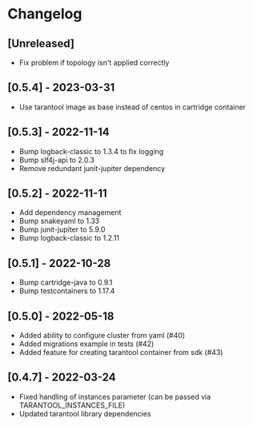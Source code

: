 # Changelog

## [Unreleased]
- Fix problem if topology isn't applied correctly

## [0.5.4] - 2023-03-31
- Use tarantool image as base instead of centos in cartridge container

## [0.5.3] - 2022-11-14
- Bump logback-classic to 1.3.4 to fix logging
- Bump slf4j-api to 2.0.3
- Remove redundant junit-jupiter dependency

## [0.5.2] - 2022-11-11
- Add dependency management
- Bump snakeyaml to 1.33
- Bump junit-jupiter to 5.9.0
- Bump logback-classic to 1.2.11

## [0.5.1] - 2022-10-28
- Bump cartridge-java to 0.9.1
- Bump testcontainers to 1.17.4

## [0.5.0] - 2022-05-18
- Added ability to configure cluster from yaml (#40)
- Added migrations example in tests (#42)
- Added feature for creating tarantool container from sdk (#43)

## [0.4.7] - 2022-03-24
 - Fixed handling of instances parameter (can be passed via TARANTOOL_INSTANCES_FILE)
 - Updated tarantool library dependencies
